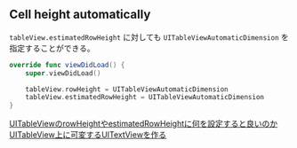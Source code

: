 ## Cell height automatically

`tableView.estimatedRowHeight` に対しても `UITableViewAutomaticDimension` を指定することができる。

```swift
override func viewDidLoad() {
    super.viewDidLoad()

    tableView.rowHeight = UITableViewAutomaticDimension
    tableView.estimatedRowHeight = UITableViewAutomaticDimension
}
```

[UITableViewのrowHeightやestimatedRowHeightに何を設定すると良いのか](https://qiita.com/masashi-sutou/items/bb8ac89c717dcbe56123)
[UITableView上に可変するUITextViewを作る](https://qiita.com/mishimay/items/619f9ce60b4fabc1612f)
